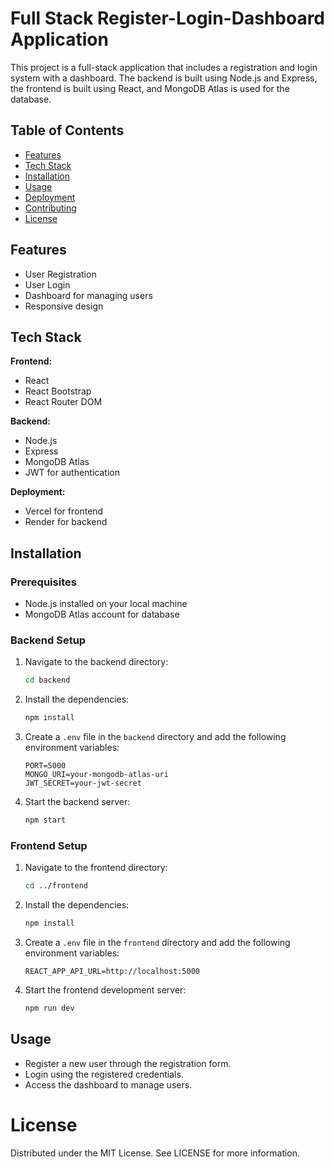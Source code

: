 # Full Stack Register-Login-Dashboard Application

This project is a full-stack application that includes a registration and login system with a dashboard. The backend is built using Node.js and Express, the frontend is built using React, and MongoDB Atlas is used for the database.

## Table of Contents

- [Features](#features)
- [Tech Stack](#tech-stack)
- [Installation](#installation)
- [Usage](#usage)
- [Deployment](#deployment)
- [Contributing](#contributing)
- [License](#license)

## Features

- User Registration
- User Login
- Dashboard for managing users
- Responsive design

## Tech Stack

**Frontend:**
- React
- React Bootstrap
- React Router DOM

**Backend:**
- Node.js
- Express
- MongoDB Atlas
- JWT for authentication

**Deployment:**
- Vercel for frontend
- Render for backend

## Installation

### Prerequisites

- Node.js installed on your local machine
- MongoDB Atlas account for database

### Backend Setup

1. Navigate to the backend directory:

    ```bash
    cd backend
    ```

2. Install the dependencies:

    ```bash
    npm install
    ```

3. Create a `.env` file in the `backend` directory and add the following environment variables:

    ```env
    PORT=5000
    MONGO_URI=your-mongodb-atlas-uri
    JWT_SECRET=your-jwt-secret
    ```

4. Start the backend server:

    ```bash
    npm start
    ```

### Frontend Setup

1. Navigate to the frontend directory:

    ```bash
    cd ../frontend
    ```

2. Install the dependencies:

    ```bash
    npm install
    ```

3. Create a `.env` file in the `frontend` directory and add the following environment variables:

    ```env
    REACT_APP_API_URL=http://localhost:5000
    ```

4. Start the frontend development server:

    ```bash
    npm run dev
    ```

## Usage

- Register a new user through the registration form.
- Login using the registered credentials.
- Access the dashboard to manage users.


# License
Distributed under the MIT License. See LICENSE for more information.